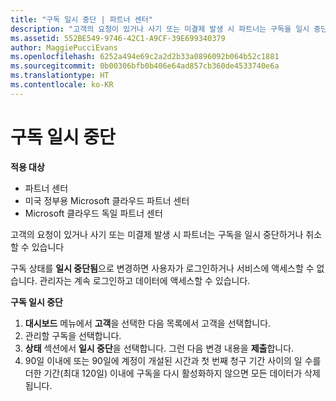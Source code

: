 ```yaml
---
title: "구독 일시 중단 | 파트너 센터"
description: "고객의 요청이 있거나 사기 또는 미결제 발생 시 파트너는 구독을 일시 중단하거나 취소할 수 있습니다."
ms.assetid: 552BE549-9746-42C1-A9CF-39E699340379
author: MaggiePucciEvans
ms.openlocfilehash: 6252a494e69c2a2d2b33a0896092b064b52c1881
ms.sourcegitcommit: 0b00306bfb0b406e64ad857cb360de4533740e6a
ms.translationtype: HT
ms.contentlocale: ko-KR
---
```

# <a name="suspend-a-subscription"></a>구독 일시 중단

**적용 대상**

-  파트너 센터
-  미국 정부용 Microsoft 클라우드 파트너 센터
-  Microsoft 클라우드 독일 파트너 센터

고객의 요청이 있거나 사기 또는 미결제 발생 시 파트너는 구독을 일시 중단하거나 취소할 수 있습니다

구독 상태를 **일시 중단됨**으로 변경하면 사용자가 로그인하거나 서비스에 액세스할 수 없습니다. 관리자는 계속 로그인하고 데이터에 액세스할 수 있습니다.

**구독 일시 중단**

1.  **대시보드** 메뉴에서 **고객**을 선택한 다음 목록에서 고객을 선택합니다.
2.  관리할 구독을 선택합니다.
3.  **상태** 섹션에서 **일시 중단**을 선택합니다. 그런 다음 변경 내용을 **제출**합니다.
4.  90일 이내에 또는 90일에 계정이 개설된 시간과 첫 번째 청구 기간 사이의 일 수를 더한 기간(최대 120일) 이내에 구독을 다시 활성화하지 않으면 모든 데이터가 삭제됩니다.
